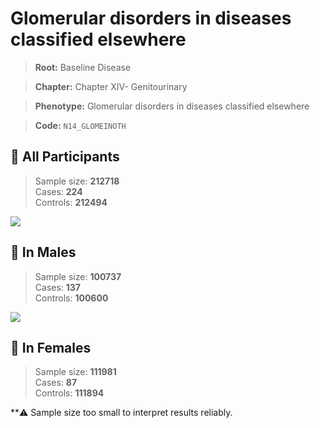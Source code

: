 # Glomerular disorders in diseases classified elsewhere

> **Root:** Baseline Disease  

> **Chapter:** Chapter XIV- Genitourinary  

> **Phenotype:** Glomerular disorders in diseases classified elsewhere  

> **Code:** `N14_GLOMEINOTH`

## 🧪 All Participants  
> Sample size: **212718**  
> Cases: **224**  
> Controls: **212494**
<img src="/Disease/Figures/ALL/Incidence/N14_GLOMEINOTH.png"/>
<CsvTable src="/Disease/Data/ALL/Incidence/COX_N14_GLOMEINOTH.csv" label="🔍 View full results" />

## 👨 In Males  
> Sample size: **100737**  
> Cases: **137**  
> Controls: **100600**
<img src="/Disease/Figures/Male/Incidence/N14_GLOMEINOTH.png"/>
<CsvTable src="/Disease/Data/Male/Incidence/COX_N14_GLOMEINOTH.csv" label="🔍 View full results" />

## 👩 In Females  
> Sample size: **111981**  
> Cases: **87**  
> Controls: **111894**

**⚠️ Sample size too small to interpret results reliably.

